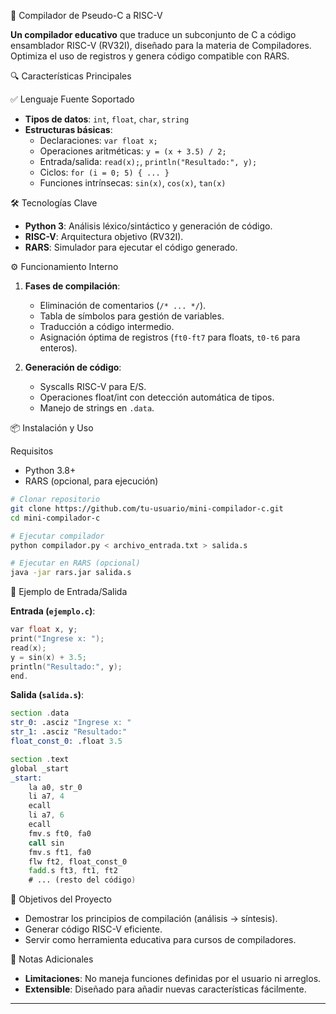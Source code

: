  🚀 Compilador de Pseudo-C a RISC-V

**Un compilador educativo** que traduce un subconjunto de C a código ensamblador RISC-V (RV32I), diseñado para la materia de Compiladores. Optimiza el uso de registros y genera código compatible con RARS.

 🔍 Características Principales

 ✅ Lenguaje Fuente Soportado
- **Tipos de datos**: `int`, `float`, `char`, `string`
- **Estructuras básicas**:
  - Declaraciones: `var float x;`
  - Operaciones aritméticas: `y = (x + 3.5) / 2;`
  - Entrada/salida: `read(x);`, `println("Resultado:", y);`
  - Ciclos: `for (i = 0; 5) { ... }`
  - Funciones intrínsecas: `sin(x)`, `cos(x)`, `tan(x)`

 🛠️ Tecnologías Clave
- **Python 3**: Análisis léxico/sintáctico y generación de código.
- **RISC-V**: Arquitectura objetivo (RV32I).
- **RARS**: Simulador para ejecutar el código generado.

 ⚙️ Funcionamiento Interno
1. **Fases de compilación**:
   - Eliminación de comentarios (`/* ... */`).
   - Tabla de símbolos para gestión de variables.
   - Traducción a código intermedio.
   - Asignación óptima de registros (`ft0-ft7` para floats, `t0-t6` para enteros).

2. **Generación de código**:
   - Syscalls RISC-V para E/S.
   - Operaciones float/int con detección automática de tipos.
   - Manejo de strings en `.data`.

 📦 Instalación y Uso

 Requisitos
- Python 3.8+
- RARS (opcional, para ejecución)

```bash
# Clonar repositorio
git clone https://github.com/tu-usuario/mini-compilador-c.git
cd mini-compilador-c

# Ejecutar compilador
python compilador.py < archivo_entrada.txt > salida.s

# Ejecutar en RARS (opcional)
java -jar rars.jar salida.s
```

 📝 Ejemplo de Entrada/Salida

**Entrada (`ejemplo.c`)**:
```c
var float x, y;
print("Ingrese x: ");
read(x);
y = sin(x) + 3.5;
println("Resultado:", y);
end.
```

**Salida (`salida.s`)**:
```asm
section .data
str_0: .asciz "Ingrese x: "
str_1: .asciz "Resultado:"
float_const_0: .float 3.5

section .text
global _start
_start:
    la a0, str_0
    li a7, 4
    ecall
    li a7, 6
    ecall
    fmv.s ft0, fa0
    call sin
    fmv.s ft1, fa0
    flw ft2, float_const_0
    fadd.s ft3, ft1, ft2
    # ... (resto del código)
```

 🎯 Objetivos del Proyecto
- Demostrar los principios de compilación (análisis → síntesis).
- Generar código RISC-V eficiente.
- Servir como herramienta educativa para cursos de compiladores.

 📌 Notas Adicionales
- **Limitaciones**: No maneja funciones definidas por el usuario ni arreglos.
- **Extensible**: Diseñado para añadir nuevas características fácilmente.


---


